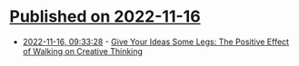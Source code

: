 # [Published on 2022-11-16](index.md)

* [2022-11-16, 09:33:28](https://news.ycombinator.com/item?id=33620716) - [Give Your Ideas Some Legs: The Positive Effect of Walking on Creative Thinking](https://fermatslibrary.com/s/give-your-ideas-some-legs-the-positive-effect-of-walking-on-creative-thinking)
